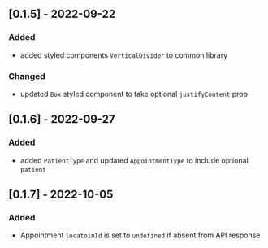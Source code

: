 ## [0.1.5] - 2022-09-22

### Added

- added styled components `VerticalDivider` to common library

### Changed

- updated `Box` styled component to take optional `justifyContent` prop

## [0.1.6] - 2022-09-27

### Added

- added `PatientType` and updated `AppointmentType` to include optional `patient`

## [0.1.7] - 2022-10-05

### Added

- Appointment `locatoinId` is set to `undefined` if absent from API response
